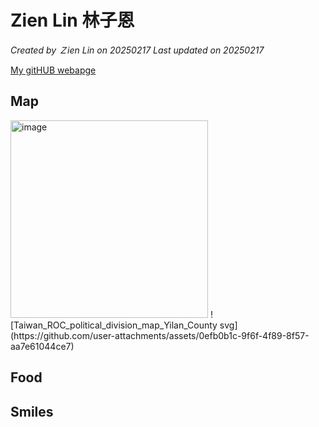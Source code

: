# Zien Lin 林子恩

*Created by Ｚien Lin on 20250217 Last updated on 20250217*

[My gitHUB webapge](https://zien-Lin.github.io) 


## Map

<img width="316" alt="image" src="https://github.com/user-attachments/assets/32424b9e-c672-47aa-b099-ef6bab6f31cc" />
![Taiwan_ROC_political_division_map_Yilan_County svg](https://github.com/user-attachments/assets/0efb0b1c-9f6f-4f89-8f57-aa7e61044ce7)


## Food


## Smiles
